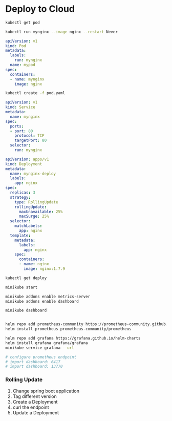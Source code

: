 # Deploy to Cloud

```bash
kubectl get pod
```

```bash
kubectl run mynginx --image nginx --restart Never
```


```yaml
apiVersion: v1
kind: Pod
metadata:
  labels:
    run: mynginx
  name: mypod
spec:
  containers:
  - name: mynginx
    image: nginx
```

```bash
kubectl create -f pod.yaml
```


```yaml
apiVersion: v1
kind: Service
metadata:
  name: mynginx
spec:
  ports:
  - port: 80
    protocol: TCP
    targetPort: 80
  selector:
    run: mynginx
```


```yaml
apiVersion: apps/v1
kind: Deployment
metadata:
  name: mynginx-deploy
  labels:
    app: nginx
spec:
  replicas: 3
  strategy:
    type: RollingUpdate
    rollingUpdate:
      maxUnavailable: 25%
      maxSurge: 25%
  selector:
    matchLabels:
      app: nginx
  template:
    metadata:
      labels:
        app: nginx
    spec:
      containers:
      - name: nginx
        image: nginx:1.7.9
```


```bash
kubectl get deploy
```


```bash
minikube start

minikube addons enable metrics-server
minikube addons enable dashboard

minikube dashboard
```


```bash

helm repo add prometheus-community https://prometheus-community.github.io/helm-charts
helm install prometheus prometheus-community/prometheus

helm repo add grafana https://grafana.github.io/helm-charts
helm install grafana grafana/grafana
minikube service grafana --url

# configure prometheus endpoint
# import dashboard: 6417
# import dashboard: 13770
```


### Rolling Update

1. Change spring boot application
2. Tag different version
3. Create a Deployment
4. curl the endpoint
5. Update a Deployment

